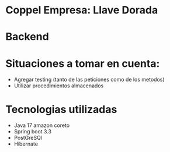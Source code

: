 # Coppel Empresa: Llave Dorada 
# Backend

# Situaciones a tomar en cuenta:
* Agregar testing (tanto de las peticiones como de los metodos)
* Utilizar procedimientos almacenados

# Tecnologias utilizadas 
* Java 17 amazon coreto
* Spring boot 3.3
* PostGreSQl
* Hibernate


